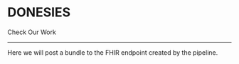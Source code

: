 <!-- .slide: data-background="#E6F7FF" -->

# DONESIES <!-- .element: class="r-fit-text" -->

Check Our Work <!-- .element: class="r-fit-text" -->

---

Here we will post a bundle to the FHIR endpoint created by the pipeline.

